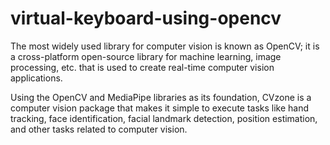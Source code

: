 # virtual-keyboard-using-opencv

The most widely used library for computer vision is known as OpenCV; it is a cross-platform open-source library for machine learning, image processing, etc. that is used to create real-time computer vision applications.

Using the OpenCV and MediaPipe libraries as its foundation, CVzone is a computer vision package that makes it simple to execute tasks like hand tracking, face identification, facial landmark detection, position estimation, and other tasks related to computer vision.
